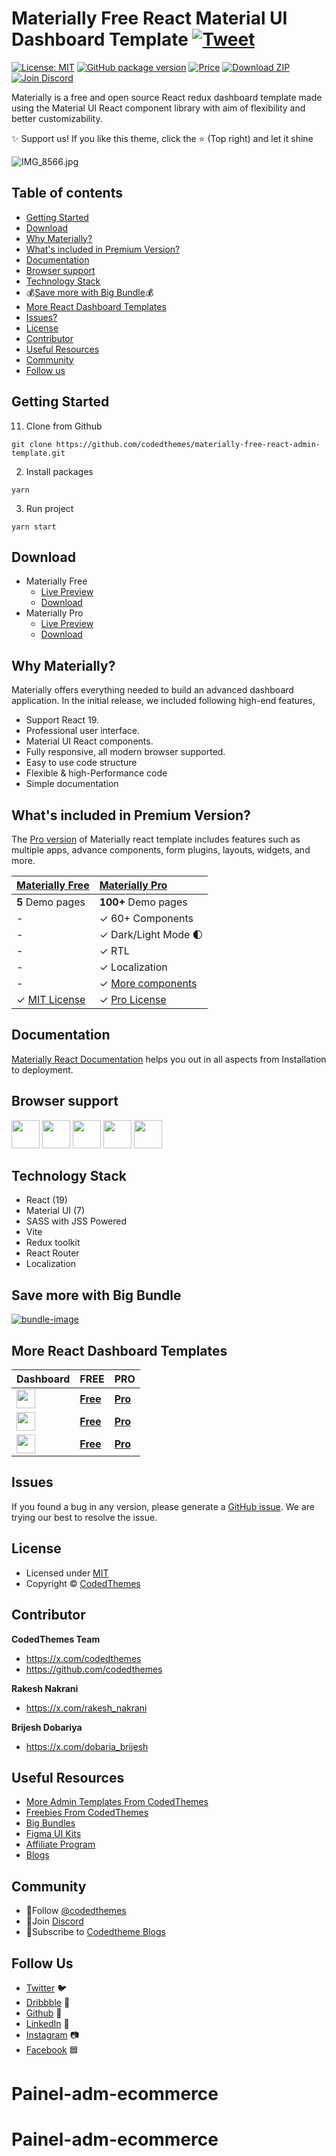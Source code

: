 # Materially Free React Material UI Dashboard Template [![Tweet](https://img.shields.io/twitter/url/http/shields.io.svg?style=social)](https://twitter.com/intent/tweet?text=Download%20Materially%20React%20-%20The%20professional%20Material%20designed%20React%20Admin%20Dashboard%20Template%20&url=https://codedthemes.com/demos/admin-templates/materially/react/default&via=codedthemes&hashtags=reactjs,webdev,developers,javascript)

[![License: MIT](https://img.shields.io/badge/License-MIT-yellow.svg)](https://opensource.org/licenses/MIT)
[![GitHub package version](https://img.shields.io/github/package-json/v/codedthemes/materially-free-react-admin-template)](https://github.com/codedthemes/materially-free-react-admin-template/)
[![Price](https://img.shields.io/badge/price-FREE-0098f7.svg)](https://github.com/codedthemes/materially-free-react-admin-template/blob/main/LICENSE)
[![Download ZIP](https://img.shields.io/badge/Download-ZIP-blue?style=flat-square&logo=github)](https://codedthemes.com/item/materially-free-reactjs-admin-template/)
[![Join Discord](https://img.shields.io/badge/Join-Discord-5865F2?style=flat-square&logo=discord&logoColor=white)](https://discord.com/invite/p2E2WhCb6s)

Materially is a free and open source React redux dashboard template made using the Material UI React component library with aim of flexibility and better customizability.

✨ Support us! If you like this theme, click the ⭐ (Top right) and let it shine

![IMG_8566.jpg](https://org-public-assets.s3.us-west-2.amazonaws.com/Free-Version-Banners/GITHUB-FREE-REACT-REPO%20-%20Materially.jpg)

## Table of contents

- [Getting Started](#getting-started)
- [Download](#download)
- [Why Materially?](#why-materially)
- [What's included in Premium Version?](#whats-included-in-premium-version)
- [Documentation](#documentation)
- [Browser support](#browser-support)
- [Technology Stack](#technology-stack)
- 💰[Save more with Big Bundle](#save-more-with-big-bundle)💰
- [More React Dashboard Templates](#more-react-dashboard-templates)
- [Issues?](#issues)
- [License](#license)
- [Contributor](#contributor)
- [Useful Resources](#useful-resources)
- [Community](#community)
- [Follow us](#follow-us)

## Getting Started

11. Clone from Github

```
git clone https://github.com/codedthemes/materially-free-react-admin-template.git
```

2. Install packages

```
yarn
```

3. Run project

```
yarn start
```

## Download

- Materially Free
  - [Live Preview](https://codedthemes.com/demos/admin-templates/materially/react/free/)
  - [Download](https://github.com/codedthemes/materially-free-react-admin-template)
- Materially Pro
  - [Live Preview](https://codedthemes.com/demos/admin-templates/materially/react/default)
  - [Download](https://codedthemes.com/item/materially-reactjs-admin-dashboard/)

## Why Materially?

Materially offers everything needed to build an advanced dashboard application. In the initial release, we included following high-end features,

- Support React 19.
- Professional user interface.
- Material UI React components.
- Fully responsive, all modern browser supported.
- Easy to use code structure
- Flexible & high-Performance code
- Simple documentation

## What's included in Premium Version?

The [Pro version](https://codedthemes.com/demos/admin-templates/materially/react/default) of Materially react template includes features such as multiple apps, advance components, form plugins, layouts, widgets, and more.

| [Materially Free](https://codedthemes.com/demos/admin-templates/materially/react/free/)                | [Materially Pro](https://codedthemes.com/demos/admin-templates/materially/react/default)                         |
| ------------------------------------------------------------------------------------------------------ | :--------------------------------------------------------------------------------------------------------------- |
| **5** Demo pages                                                                                       | **100+** Demo pages                                                                                              |
| -                                                                                                      | ✓ 60+ Components                                                                                                 |
| -                                                                                                      | ✓ Dark/Light Mode 🌓                                                                                             |
| -                                                                                                      | ✓ RTL                                                                                                            |
| -                                                                                                      | ✓ Localization                                                                                                   |
| -                                                                                                      | ✓ [More components](https://codedthemes.com/demos/admin-templates/materially/react/default/components/accordion) |
| ✓ [MIT License](https://github.com/codedthemes/materially-free-react-admin-template/blob/main/LICENSE) | ✓ [Pro License](https://codedthemes.com/item/materially-reactjs-admin-dashboard/)                                |

## Documentation

[Materially React Documentation](https://codedthemes.gitbook.io/materially-react-material-documentation/) helps you out in all aspects from Installation to deployment.

## Browser support

<img src="https://org-public-assets.s3.us-west-2.amazonaws.com/logos/chrome.png" width="45" height="45" > <img src="https://org-public-assets.s3.us-west-2.amazonaws.com/logos/edge.png" width="45" height="45" > <img src="https://org-public-assets.s3.us-west-2.amazonaws.com/logos/safari.png" width="45" height="45" > <img src="https://org-public-assets.s3.us-west-2.amazonaws.com/logos/firefox.png" width="45" height="45" > <img src="https://org-public-assets.s3.us-west-2.amazonaws.com/logos/opera.png" width="45" height="45" >

## Technology Stack

- React (19)
- Material UI (7)
- SASS with JSS Powered
- Vite
- Redux toolkit
- React Router
- Localization

## Save more with Big Bundle

[![bundle-image](https://org-public-assets.s3.us-west-2.amazonaws.com/Banners/Bundle+banner.png)](https://links.codedthemes.com/jhFBJ)

## More React Dashboard Templates

| Dashboard                                                                                                                                                        | FREE                                                                           | PRO                                                                                 |
| ---------------------------------------------------------------------------------------------------------------------------------------------------------------- | ------------------------------------------------------------------------------ | ----------------------------------------------------------------------------------- |
| <img src="https://org-public-assets.s3.us-west-2.amazonaws.com/logos/Berry%20with%20name.png"  height="30" style="display:inline-block; vertical-align:middle;"> | [**Free**](https://codedthemes.com/item/berry-mui-free-react-admin-template/)  | [**Pro**](https://codedthemes.com/item/berry-material-react-admin-template/)</span> |
| <img src="https://org-public-assets.s3.us-west-2.amazonaws.com/logos/Mantis%20with%20name.png" height="30" style="display:inline-block; vertical-align:middle;"> | [**Free**](https://codedthemes.com/item/mantis-free-mui-admin-template/)       | [**Pro**](https://codedthemes.com/item/mantis-mui-react-dashboard-template/)</span> |
| <img src="https://org-public-assets.s3.us-west-2.amazonaws.com/logos/Datta%20with%20name.png" height="30" style="display:inline-block; vertical-align:middle;">  | [**Free**](https://codedthemes.com/item/datta-able-react-free-admin-template/) | [**Pro**](https://codedthemes.com/item/datta-able-react-admin-template/)</span>     |

## Issues

If you found a bug in any version, please generate a [GitHub issue](https://github.com/codedthemes/materially-free-react-admin-template/issues). We are trying our best to resolve the issue.

## License

- Licensed under [MIT](https://github.com/codedthemes/materially-free-react-admin-template/blob/main/LICENSE)
- Copyright © [CodedThemes](https://codedthemes.com/)

## Contributor

**CodedThemes Team**

- https://x.com/codedthemes
- https://github.com/codedthemes

**Rakesh Nakrani**

- https://x.com/rakesh_nakrani

**Brijesh Dobariya**

- https://x.com/dobaria_brijesh

## Useful Resources

- [More Admin Templates From CodedThemes](https://codedthemes.com/item/category/admin-templates/)
- [Freebies From CodedThemes](https://codedthemes.com/item/category/free-templates/)
- [Big Bundles](https://codedthemes.com/item/big-bundle/)
- [Figma UI Kits](https://codedthemes.com/item/category/templates/figma/)
- [Affiliate Program](https://codedthemes.com/affiliate/)
- [Blogs](https://blog.codedthemes.com/)

## Community

- 👥Follow [@codedthemes](https://x.com/codedthemes)
- 🔗Join [Discord](https://discord.com/invite/p2E2WhCb6s)
- 🔔Subscribe to [Codedtheme Blogs](https://blog.codedthemes.com/)

## Follow Us

- [Twitter](https://twitter.com/codedthemes) 🐦
- [Dribbble](https://dribbble.com/codedthemes) 🏀
- [Github](https://github.com/codedthemes) 🐙
- [LinkedIn](https://www.linkedin.com/company/codedthemes/) 💼
- [Instagram](https://www.instagram.com/codedthemes/) 📷
- [Facebook](https://www.facebook.com/codedthemes) 🟦
# Painel-adm-ecommerce
# Painel-adm-ecommerce
